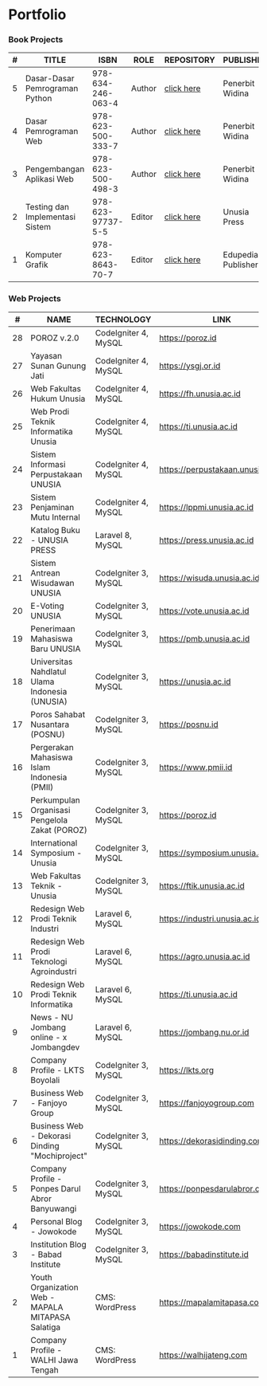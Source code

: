 # Portfolio

### Book Projects 

| #   | TITLE                       | ISBN | ROLE         | REPOSITORY                | PUBLISHER            	| YEAR |
|-----|-----------------------------|------| -------------|-------------------------- |----------------------	|------|
|  5  | Dasar-Dasar Pemrograman Python  | 978-634-246-063-4 | Author  | [click here](https://repository.penerbitwidina.com/publications/619818/dasar-dasar-pemrograman-python)   | Penerbit Widina  | 2025 |
|  4  | Dasar Pemrograman Web       | 978-623-500-333-7 | Author  | [click here](https://repository.penerbitwidina.com/publications/569476/dasar-pemrograman-web)   | Penerbit Widina  | 2024 |
|  3  | Pengembangan Aplikasi Web   | 978-623-500-498-3 | Author  | [click here](https://repository.penerbitwidina.com/id/publications/585050/buku-ajar-pengembangan-aplikasi-web) | Penerbit Widina	| 2024 |
|  2  | Testing dan Implementasi Sistem   | 978-623-97737-5-5 | Editor  | [click here](https://press.unusia.ac.id/produk/8)       | Unusia Press	      | 2024 |
|  1  | Komputer Grafik                   | 978-623-8643-70-7 | Editor  | [click here](https://eduped.org/books/komputer-grafik/) | Edupedia Publisher	| 2024 |


### Web Projects 

| #   | NAME                                              	| TECHNOLOGY                   	| LINK                                 	| YEAR |
|-----|---------------------------------------------------	|------------------------------	|--------------------------------------	|------|
|  28 | POROZ v.2.0                                         | CodeIgniter 4, MySQL          | https://poroz.id                      | 2025 |
|  27 | Yayasan Sunan Gunung Jati                           | CodeIgniter 4, MySQL          | https://ysgj.or.id                    | 2025 |
|  26 | Web Fakultas Hukum Unusia                           | CodeIgniter 4, MySQL          | https://fh.unusia.ac.id               | 2024 |
|  25 | Web Prodi Teknik Informatika Unusia                 | CodeIgniter 4, MySQL          | https://ti.unusia.ac.id               | 2024 |
|  24 | Sistem Informasi Perpustakaan UNUSIA                | CodeIgniter 4, MySQL          | https://perpustakaan.unusia.ac.id     | 2023 |
|  23 | Sistem Penjaminan Mutu Internal                     | CodeIgniter 4, MySQL          | https://lppmi.unusia.ac.id            | 2023 |
|  22 | Katalog Buku - UNUSIA PRESS                         | Laravel 8, MySQL              | https://press.unusia.ac.id            | 2023 |
|  21 | Sistem Antrean Wisudawan UNUSIA                     | CodeIgniter 3, MySQL          | https://wisuda.unusia.ac.id           | 2023 |
|  20 | E-Voting UNUSIA                                     | CodeIgniter 3, MySQL          | https://vote.unusia.ac.id             | 2022 |
|  19 | Penerimaan Mahasiswa Baru UNUSIA                    | CodeIgniter 3, MySQL          | https://pmb.unusia.ac.id              | 2022 |
|  18 | Universitas Nahdlatul Ulama Indonesia (UNUSIA)      | CodeIgniter 3, MySQL          | https://unusia.ac.id                  | 2022 |
|  17 | Poros Sahabat Nusantara (POSNU)                     | CodeIgniter 3, MySQL          | https://posnu.id                      | 2021 |  
|  16 | Pergerakan Mahasiswa Islam Indonesia (PMII)         | CodeIgniter 3, MySQL          | https://www.pmii.id                   | 2021 |
|  15 | Perkumpulan Organisasi Pengelola Zakat (POROZ)      | CodeIgniter 3, MySQL          | https://poroz.id                      | 2021 |
|  14 | International Symposium - Unusia                    | CodeIgniter 3, MySQL          | https://symposium.unusia.ac.id        | 2021 |
|  13 | Web Fakultas Teknik - Unusia                        | CodeIgniter 3, MySQL          | https://ftik.unusia.ac.id             | 2021 |
|  12 | Redesign Web Prodi Teknik Industri                  | Laravel 6, MySQL              | https://industri.unusia.ac.id         | 2021 |
|  11 | Redesign Web Prodi Teknologi Agroindustri           | Laravel 6, MySQL              | https://agro.unusia.ac.id             | 2021 |
|  10 | Redesign Web Prodi Teknik Informatika               | Laravel 6, MySQL              | https://ti.unusia.ac.id               | 2021 |
|  9  | News - NU Jombang online - x Jombangdev             | Laravel 6, MySQL              | https://jombang.nu.or.id              | 2021 |
|  8  | Company Profile - LKTS Boyolali                     | CodeIgniter 3, MySQL          | https://lkts.org                      | 2021 |
|  7  | Business Web - Fanjoyo Group                        | CodeIgniter 3, MySQL          | https://fanjoyogroup.com              | 2020 |
|  6  | Business Web - Dekorasi Dinding "Mochiproject"      | CodeIgniter 3, MySQL  	   	  | https://dekorasidinding.com    	    	| 2020 |
|  5  | Company Profile - Ponpes Darul Abror Banyuwangi     | CodeIgniter 3, MySQL		   	  | https://ponpesdarulabror.com        	| 2020 |
|  4  | Personal Blog - Jowokode				            	      | CodeIgniter 3, MySQL          | https://jowokode.com     	          	| 2020 |
|  3  | Institution Blog - Babad Institute				 	        | CodeIgniter 3, MySQL          | https://babadinstitute.id            	| 2020 |
|  2  | Youth Organization Web - MAPALA MITAPASA Salatiga  	| CMS: WordPress		            | https://mapalamitapasa.com           	| 2019 |
|  1  | Company Profile - WALHI Jawa Tengah                	| CMS: WordPress				       	| https://walhijateng.com             	| 2018 |
